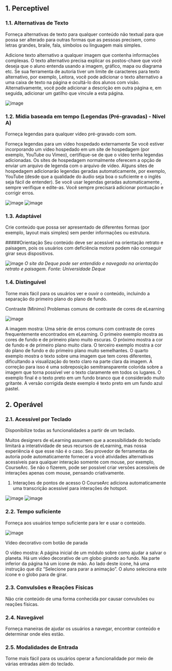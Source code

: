 ## 1. Perceptivel

### 1.1. Alternativas de Texto

Forneça alternativas de texto para qualquer conteúdo não textual para que possa ser alterado para outras formas que as pessoas precisem, como letras grandes, braile, fala, símbolos ou linguagem mais simples.

Adicione texto alternativo a qualquer imagem que contenha informações complexas. O texto alternativo precisa explicar os postos-chave que você deseja que o aluno entenda usando a imagem, gráfico, mapa ou diagrama etc. Se sua ferramenta de autoria tiver um limite de caracteres para texto alternativo, por exemplo, Leitora, você pode adicionar o texto alternativo a uma caixa de texto na página e ocultá-lo dos alunos com visão. Alternativamente, você pode adicionar a descrição em outra página e, em seguida, adicionar um gatilho que vincule a esta página.

![image](./pictures/imagem1.png)

### 1.2. Mídia baseada em tempo (Legendas (Pré-gravadas) - Nível A)

Forneça legendas para qualquer vídeo pré-gravado com som.

Forneça legendas para um vídeo hospedado externamente
Se você estiver incorporando um vídeo hospedado em um site de hospedagem (por exemplo, YouTube ou Vimeo), certifique-se de que o vídeo tenha legendas adicionadas. Os sites de hospedagem normalmente oferecem a opção de enviar um arquivo de legenda com o arquivo de vídeo. Alguns sites de hospedagem adicionarão legendas geradas automaticamente, por exemplo, YouTube (desde que a qualidade do áudio seja boa o suficiente e o inglês seja fácil de entender). Se você usar legendas geradas automaticamente , sempre verifique e edite-as. Você sempre precisará adicionar pontuação e corrigir erros.

![image](././pictures/Imagem2.png)
![image](./pictures/Imagem3.png)

### 1.3. Adaptável

Crie conteúdo que possa ser apresentado de diferentes formas (por exemplo, layout mais simples) sem perder informações ou estrutura.

#####Orientação
Seu conteúdo deve ser acessível na orientação retrato e paisagem, pois os usuários com deficiência motora podem não conseguir girar seus dispositivos.

![image](./pictures/Imagem4.png)
_O site da Deque pode ser entendido e navegado na orientação retrato e paisagem. Fonte: Universidade Deque_

### 1.4. Distinguível

Torne mais fácil para os usuários ver e ouvir o conteúdo, incluindo a separação do primeiro plano do plano de fundo.

Contraste (Mínimo)
Problemas comuns de contraste de cores de eLearning

![image](./pictures/Imagem5.png)

A imagem mostra:
Uma série de erros comuns com contraste de cores frequentemente encontrados em eLearning. O primeiro exemplo mostra as cores de fundo e de primeiro plano muito escuras. O próximo mostra a cor de fundo e de primeiro plano muito clara. O terceiro exemplo mostra a cor do plano de fundo e do primeiro plano muito semelhantes. O quarto exemplo mostra o texto sobre uma imagem que tem cores diferentes, dificultando a visualização do texto claro na parte clara da imagem. A correção para isso é uma sobreposição semitransparente colorida sobre a imagem que torna possível ver o texto claramente em todos os lugares. O exemplo final é o texto preto em um fundo branco que é considerado muito gritante. A versão corrigida deste exemplo é texto preto em um fundo azul pastel.

## 2. Operável

### 2.1. Acessível por Teclado

Disponibilize todas as funcionalidades a partir de um teclado.

Muitos designers de eLearning assumem que a acessibilidade do teclado limitará a interatividade de seus recursos de eLearning, mas nossa experiência é que esse não é o caso. Seu provedor de ferramentas de autoria pode automaticamente fornecer a você atividades alternativas acessíveis para qualquer interação somente com mouse, por exemplo, CourseArc. Se não o fizerem, pode ser possível criar versões acessíveis de interações apenas com mouse, pensando criativamente.

1. Interações de pontos de acesso
   O CourseArc adiciona automaticamente uma transcrição acessível para interações de hotspot.

![image](./pictures/Imagem6.png)
![image](./pictures/Imagem7.png)

### 2.2. Tempo suficiente

Forneça aos usuários tempo suficiente para ler e usar o conteúdo.

![image](./pictures/imagem8.png)

Vídeo decorativo com botão de parada

O vídeo mostra:
A página inicial de um módulo sobre como ajudar a salvar o planeta. Há um vídeo decorativo de um globo girando ao fundo. Na parte inferior da página há um ícone de mão. Ao lado deste ícone, há uma instrução que diz “Selecione para parar a animação”. O aluno seleciona este ícone e o globo para de girar.

### 2.3. Convulsões e Reações Físicas

Não crie conteúdo de uma forma conhecida por causar convulsões ou reações físicas.

### 2.4. Navegável

Forneça maneiras de ajudar os usuários a navegar, encontrar conteúdo e determinar onde eles estão.

### 2.5. Modalidades de Entrada

Torne mais fácil para os usuários operar a funcionalidade por meio de várias entradas além do teclado.
